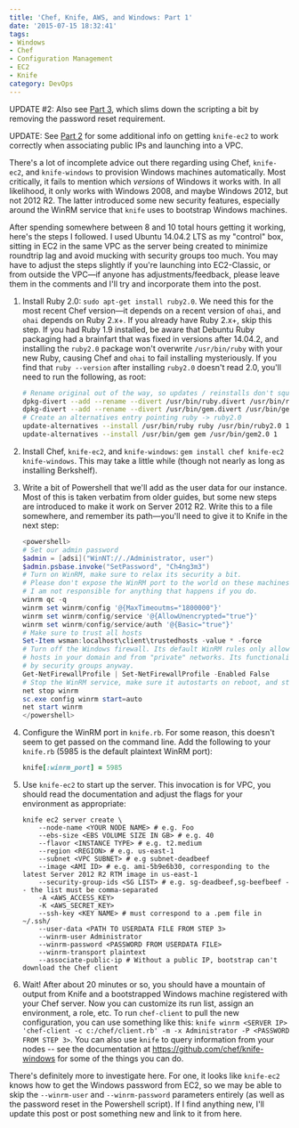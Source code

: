 ```yaml
---
title: 'Chef, Knife, AWS, and Windows: Part 1'
date: '2015-07-15 18:32:41'
tags:
- Windows
- Chef
- Configuration Management
- EC2
- Knife
category: DevOps
---
```


UPDATE #2: Also see [Part 3][1], which slims down the scripting a bit by
removing the password reset requirement.

UPDATE: See [Part 2][0] for some additional info on getting `knife-ec2` to work
correctly when associating public IPs and launching into a VPC.

There's a lot of incomplete advice out there regarding using Chef, `knife-ec2`,
and `knife-windows` to provision Windows machines automatically. Most
critically, it fails to mention which *versions* of Windows it works with. In
all likelihood, it only works with Windows 2008, and maybe Windows 2012, but not
2012 R2. The latter introduced some new security features, especially around the
WinRM service that `knife` uses to bootstrap Windows machines.

After spending somewhere between 8 and 10 total hours getting it working, here's
the steps I followed. I used Ubuntu 14.04.2 LTS as my "control" box, sitting in
EC2 in the same VPC as the server being created to minimize roundtrip lag and
avoid mucking with security groups too much. You may have to adjust the steps
slightly if you're launching into EC2-Classic, or from outside the VPC&mdash;if
anyone has adjustments/feedback, please leave them in the comments and I'll try
and incorporate them into the post.

1. Install Ruby 2.0: `sudo apt-get install ruby2.0`. We need this for the most
   recent Chef version&mdash;it depends on a recent version of `ohai`, and
   `ohai` depends on Ruby 2.x+. If you already have Ruby 2.x+, skip this step.
   If you had Ruby 1.9 installed, be aware that Debuntu Ruby packaging had a
   brainfart that was fixed in versions after 14.04.2, and installing the
   `ruby2.0` package won't overwrite `/usr/bin/ruby` with your new Ruby, causing
   Chef and `ohai` to fail installing mysteriously. If you find that `ruby
   --version` after installing `ruby2.0` doesn't read 2.0, you'll need to run
   the following, as root:

   ```bash
   # Rename original out of the way, so updates / reinstalls don't squash our hack fix
   dpkg-divert --add --rename --divert /usr/bin/ruby.divert /usr/bin/ruby
   dpkg-divert --add --rename --divert /usr/bin/gem.divert /usr/bin/gem
   # Create an alternatives entry pointing ruby -> ruby2.0
   update-alternatives --install /usr/bin/ruby ruby /usr/bin/ruby2.0 1
   update-alternatives --install /usr/bin/gem gem /usr/bin/gem2.0 1
   ```

2. Install Chef, `knife-ec2`, and `knife-windows`: `gem install chef knife-ec2
   knife-windows`. This may take a little while (though not nearly as long as
   installing Berkshelf).
3. Write a bit of Powershell that we'll add as the user data for our instance.
   Most of this is taken verbatim from older guides, but some new steps are
   introduced to make it work on Server 2012 R2. Write this to a file somewhere,
   and remember its path&mdash;you'll need to give it to Knife in the next step:

   ```powershell
   <powershell>
   # Set our admin password
   $admin = [adsi]("WinNT://./Administrator, user")
   $admin.psbase.invoke("SetPassword", "Ch4ng3m3")
   # Turn on WinRM, make sure to relax its security a bit.
   # Please don't expose the WinRM port to the world on these machines.
   # I am not responsible for anything that happens if you do.
   winrm qc -q
   winrm set winrm/config '@{MaxTimeoutms="1800000"}'
   winrm set winrm/config/service '@{AllowUnencrypted="true"}'
   winrm set winrm/config/service/auth '@{Basic="true"}'
   # Make sure to trust all hosts
   Set-Item wsman:localhost\client\trustedhosts -value * -force
   # Turn off the Windows firewall. Its default WinRM rules only allow traffic from
   # hosts in your domain and from "private" networks. Its functionality is superseded
   # by security groups anyway.
   Get-NetFirewallProfile | Set-NetFirewallProfile -Enabled False
   # Stop the WinRM service, make sure it autostarts on reboot, and start it
   net stop winrm
   sc.exe config winrm start=auto
   net start winrm
   </powershell>
   ```

4. Configure the WinRM port in `knife.rb`. For some reason, this doesn't seem to
   get passed on the command line. Add the following to your `knife.rb` (5985 is
   the default plaintext WinRM port):

   ```ruby
   knife[:winrm_port] = 5985
   ```

5. Use `knife-ec2` to start up the server. This invocation is for VPC, you
   should read the documentation and adjust the flags for your environment as
   appropriate:

   ```shell
   knife ec2 server create \
       --node-name <YOUR NODE NAME> # e.g. Foo
       --ebs-size <EBS VOLUME SIZE IN GB> # e.g. 40
       --flavor <INSTANCE TYPE> # e.g. t2.medium
       --region <REGION> # e.g. us-east-1
       --subnet <VPC SUBNET> # e.g subnet-deadbeef
       --image <AMI ID> # e.g. ami-5b9e6b30, corresponding to the latest Server 2012 R2 RTM image in us-east-1
       --security-group-ids <SG LIST> # e.g. sg-deadbeef,sg-beefbeef -- the list must be comma-separated
       -A <AWS_ACCESS_KEY>
       -K <AWS_SECRET_KEY>
       --ssh-key <KEY NAME> # must correspond to a .pem file in ~/.ssh/
       --user-data <PATH TO USERDATA FILE FROM STEP 3>
       --winrm-user Administrator
       --winrm-password <PASSWORD FROM USERDATA FILE>
       --winrm-transport plaintext
       --associate-public-ip # Without a public IP, bootstrap can't download the Chef client
   ```

6. Wait! After about 20 minutes or so, you should have a mountain of output from
   Knife and a bootstrapped Windows machine registered with your Chef server.
   Now you can customize its run list, assign an environment, a role, etc. To
   run `chef-client` to pull the new configuration, you can use something like
   this: `knife winrm <SERVER IP> 'chef-client -c c:/chef/client.rb' -m -x
   Administrator -P <PASSWORD FROM STEP 3>`. You can also use `knife` to query
   information from your nodes -- see the documentation at
   https://github.com/chef/knife-windows for some of the things you can do.

There's definitely more to investigate here. For one, it looks like `knife-ec2`
knows how to get the Windows password from EC2, so we may be able to skip the
`--winrm-user` and `--winrm-password` parameters entirely (as well as the
password reset in the Powershell script). If I find anything new, I'll update
this post or post something new and link to it from here.

[0]: http://blog.coderinserepeat.com/2015/07/15/chef-knife-and-windows-part-2/
[1]: http://blog.coderinserepeat.com/2015/07/16/chef-knife-aws-and-windows-part-3/
